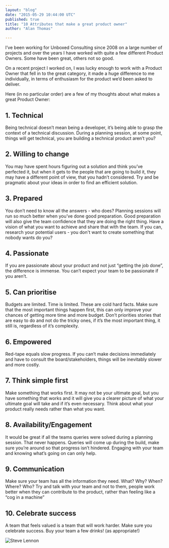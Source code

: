 ```yaml
---
layout: "blog"
date: "2015-05-29 10:44:00 UTC"
published: true
title: "10 Attributes that make a great product owner"
author: "Alan Thomas"

---
```


I’ve been working for Unboxed Consulting since 2008 on a large number of projects and over the years I have worked with quite a few different Product Owners. Some have been great, others not so good.

On a recent project I worked on, I was lucky enough to work with a Product Owner that fell in to the great category, it made a huge difference to me individually, in terms of enthusiasm for the product we’d been asked to deliver.

Here (in no particular order) are a few of my thoughts about what makes a great Product Owner:

## 1. Technical

Being technical doesn’t mean being a developer, it’s being able to grasp the context of a technical discussion. During a planning session, at some point, things will get technical, you are building a technical product aren’t you?

## 2. Willing to change

You may have spent hours figuring out a solution and think you’ve perfected it, but when it gets to the people that are going to build it, they may have a different point of view, that you hadn’t considered. Try and be pragmatic about your ideas in order to find an efficient solution.

## 3. Prepared

You don’t need to know all the answers - who does? Planning sessions will run so much better when you’ve done good preparation. Good preparation will also give the team confidence that they are doing the right thing. Have a vision of what you want to achieve and share that with the team. If you can, research your potential users - you don't want to create something that nobody wants do you?

## 4. Passionate

If you are passionate about your product and not just “getting the job done”, the difference is immense. You can’t expect your team to be passionate if you aren’t.

## 5. Can prioritise

Budgets are limited. Time is limited. These are cold hard facts. Make sure that the most important things happen first, this can only improve your chances of getting more time and more budget. Don’t priorities stories that are easy to do and not do the tricky ones, if it’s the most important thing, it still is, regardless of it’s complexity.

## 6. Empowered

Red-tape equals slow progress. If you can’t make decisions immediately and have to consult the board/stakeholders, things will be inevitably slower and more costly.

## 7. Think simple first

Make something that works first. It may not be your ultimate goal, but you have something that works and it will give you a clearer picture of what your ultimate goal will take and if it’s even necessary. Think about what your product really needs rather than what you want.

## 8. Availability/Engagement

It would be great if all the teams queries were solved during a planning session. That never happens. Queries will come up during the build, make sure you’re around so that progress isn’t hindered. Engaging with your team and knowing what’s going on can only help.

## 9. Communication

Make sure your team has all the information they need. What? Why? When? Where? Who? Try and talk with your team and not to them, people work better when they can contribute to the product, rather than feeling like a “cog in a machine”

## 10. Celebrate success

A team that feels valued is a team that will work harder. Make sure you celebrate success. Buy your team a few drinks! (as appropriate!)

![Steve Lennon](http://bit.ly/1HUMXFg)

  


